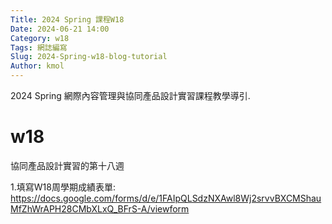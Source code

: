 ```yaml
---
Title: 2024 Spring 課程W18
Date: 2024-06-21 14:00
Category: w18
Tags: 網誌編寫
Slug: 2024-Spring-w18-blog-tutorial
Author: kmol
---
```


2024 Spring 網際內容管理與協同產品設計實習課程教學導引.

<!-- PELICAN_END_SUMMARY -->
# w18
協同產品設計實習的第十八週

1.填寫W18周學期成績表單:
https://docs.google.com/forms/d/e/1FAIpQLSdzNXAwl8Wj2srvvBXCMShauMfZhWrAPH28CMbXLxQ_BFrS-A/viewform